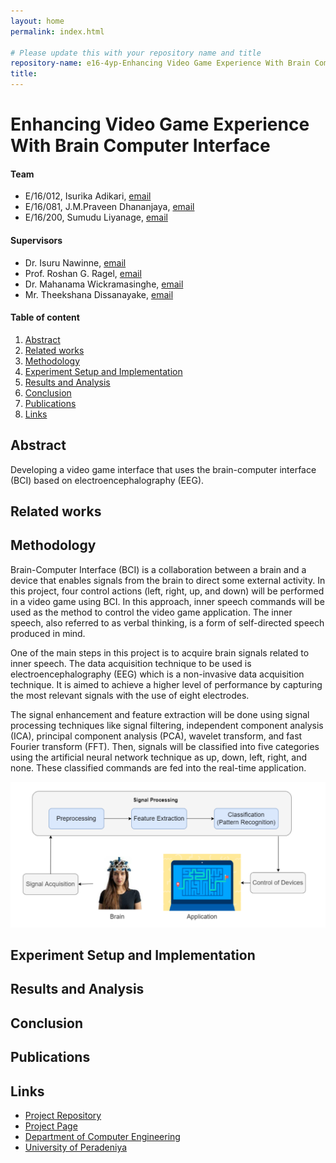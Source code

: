 ```yaml
---
layout: home
permalink: index.html

# Please update this with your repository name and title
repository-name: e16-4yp-Enhancing Video Game Experience With Brain Computer Interface
title:
---
```


[comment]: # "This is the standard layout for the project, but you can clean this and use your own template"

# Enhancing Video Game Experience With Brain Computer Interface

#### Team

- E/16/012,  Isurika Adikari, [email](e16012@eng.pdn.ac.lk)
- E/16/081, J.M.Praveen Dhananjaya, [email](e16081@eng.pdn.ac.lk)
- E/16/200, Sumudu Liyanage, [email](e16200@eng.pdn.ac.lk)

#### Supervisors

- Dr. Isuru Nawinne, [email](isurunawinne@eng.pdn.ac.lk)
- Prof. Roshan G. Ragel, [email](roshanr@eng.pdn.ac.lk)
- Dr. Mahanama Wickramasinghe, [email](mahanamaw@eng.pdn.ac.lk)
- Mr. Theekshana Dissanayake, [email](theekshanadis@eng.pdn.ac.lk)

#### Table of content

1. [Abstract](#abstract)
2. [Related works](#related-works)
3. [Methodology](#methodology)
4. [Experiment Setup and Implementation](#experiment-setup-and-implementation)
5. [Results and Analysis](#results-and-analysis)
6. [Conclusion](#conclusion)
7. [Publications](#publications)
8. [Links](#links)



## Abstract

Developing a video game interface that uses the brain-computer interface (BCI) based on electroencephalography (EEG).

## Related works



## Methodology

Brain-Computer Interface (BCI) is a collaboration between a brain and a device that enables signals from the brain to direct some external activity. In this project, four control actions (left, right, up, and down) will be performed in a video game using BCI. In this approach, inner speech commands will be used as the method to control the video game application. The inner speech, also referred to as verbal thinking, is a form of self-directed speech produced in mind.

One of the main steps in this project is to acquire brain signals related to inner speech. The data acquisition technique to be used is electroencephalography (EEG) which is a non-invasive data acquisition technique. It is aimed to achieve a higher level of performance by capturing the most relevant signals with the use of eight
electrodes.

The signal enhancement and feature extraction will be done using signal processing techniques like signal filtering, independent component analysis (ICA), principal component analysis (PCA), wavelet transform, and fast Fourier transform (FFT). Then, signals will be classified into five categories using the artificial neural network technique as up, down, left, right, and none. These classified commands are fed into the real-time application.

![Experiment steps](./images/steps.png)

## Experiment Setup and Implementation



## Results and Analysis

## Conclusion

## Publications
[//]: # "Note: Uncomment each once you uploaded the files to the repository"

<!-- 1. [Semester 7 report](./) -->
<!-- 2. [Semester 7 slides](./) -->
<!-- 3. [Semester 8 report](./) -->
<!-- 4. [Semester 8 slides](./) -->
<!-- 5. Author 1, Author 2 and Author 3 "Research paper title" (2021). [PDF](./). -->


## Links

[//]: # ( NOTE: EDIT THIS LINKS WITH YOUR REPO DETAILS )

- [Project Repository](https://github.com/cepdnaclk/e16-4yp-Enhancing-Video-Game-Experience-With-Brain-Computer-Interface)
- [Project Page](https://cepdnaclk.github.io/e16-4yp-Enhancing-Video-Game-Experience-With-Brain-Computer-Interface/)
- [Department of Computer Engineering](http://www.ce.pdn.ac.lk/)
- [University of Peradeniya](https://eng.pdn.ac.lk/)

[//]: # "Please refer this to learn more about Markdown syntax"
[//]: # "https://github.com/adam-p/markdown-here/wiki/Markdown-Cheatsheet"
